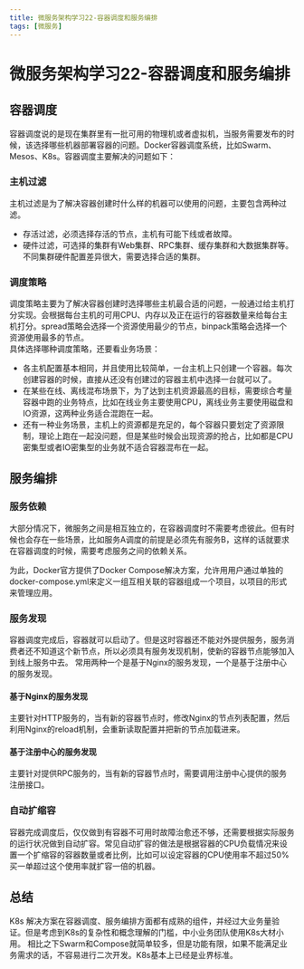 ```yaml
---
title: 微服务架构学习22-容器调度和服务编排
tags: [微服务]
---
```

# 微服务架构学习22-容器调度和服务编排

## 容器调度
容器调度说的是现在集群里有一批可用的物理机或者虚拟机，当服务需要发布的时候，该选择哪些机器部署容器的问题。Docker容器调度系统，比如Swarm、Mesos、K8s。容器调度主要解决的问题如下：

### 主机过滤
主机过滤是为了解决容器创建时什么样的机器可以使用的问题，主要包含两种过滤。
- 存活过滤，必须选择存活的节点，主机有可能下线或者故障。
- 硬件过滤，可选择的集群有Web集群、RPC集群、缓存集群和大数据集群等。不同集群硬件配置差异很大，需要选择合适的集群。

### 调度策略
调度策略主要为了解决容器创建时选择哪些主机最合适的问题，一般通过给主机打分实现。会根据每台主机的可用CPU、内存以及正在运行的容器数量来给每台主机打分。spread策略会选择一个资源使用最少的节点，binpack策略会选择一个资源使用最多的节点。  
具体选择哪种调度策略，还要看业务场景：
- 各主机配置基本相同，并且使用比较简单，一台主机上只创建一个容器。每次创建容器的时候，直接从还没有创建过的容器主机中选择一台就可以了。
- 在某些在线、离线混布场景下，为了达到主机资源最高的目标，需要综合考量容器中跑的业务特点，比如在线业务主要使用CPU，离线业务主要使用磁盘和IO资源，这两种业务适合混跑在一起。
- 还有一种业务场景，主机上的资源都是充足的，每个容器只要划定了资源限制，理论上跑在一起没问题，但是某些时候会出现资源的抢占，比如都是CPU密集型或者IO密集型的业务就不适合容器混布在一起。 


## 服务编排

### 服务依赖
大部分情况下，微服务之间是相互独立的，在容器调度时不需要考虑彼此。但有时候也会存在一些场景，比如服务A调度的前提是必须先有服务B，这样的话就要求在容器调度的时候，需要考虑服务之间的依赖关系。  

为此，Docker官方提供了Docker Compose解决方案，允许用用户通过单独的docker-compose.yml来定义一组互相关联的容器组成一个项目，以项目的形式来管理应用。

### 服务发现
容器调度完成后，容器就可以启动了。但是这时容器还不能对外提供服务，服务消费者还不知道这个新节点，所以必须具有服务发现机制，使新的容器节点能够加入到线上服务中去。 常用两种一个是基于Nginx的服务发现，一个是基于注册中心的服务发现。
#### 基于Nginx的服务发现
主要针对HTTP服务的，当有新的容器节点时，修改Nginx的节点列表配置，然后利用Nginx的reload机制，会重新读取配置并把新的节点加载进来。

#### 基于注册中心的服务发现
主要针对提供RPC服务的，当有新的容器节点时，需要调用注册中心提供的服务注册接口。

### 自动扩缩容
容器完成调度后，仅仅做到有容器不可用时故障治愈还不够，还需要根据实际服务的运行状况做到自动扩容。常见自动扩容的做法是根据容器的CPU负载情况来设置一个扩缩容的容器数量或者比例，比如可以设定容器的CPU使用率不超过50%买一单超过这个使用率就扩容一倍的机器。 

## 总结
K8s 解决方案在容器调度、服务编排方面都有成熟的组件，并经过大业务量验证。但是考虑到K8s的复杂性和概念理解的门槛，中小业务团队使用K8s大材小用。 相比之下Swarm和Compose就简单较多，但是功能有限，如果不能满足业务需求的话，不容易进行二次开发。K8s基本上已经是业界标准。


























































 





























































